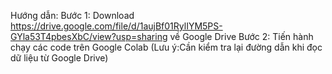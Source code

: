Hướng dẫn:
Bước 1: Download https://drive.google.com/file/d/1aujBf01RylIYM5PS-GYla53T4pbesXbC/view?usp=sharing về Google Drive 
Bước 2: Tiến hành chạy các code trên Google Colab (Lưu ý:Cần kiểm tra lại đường dẫn khi đọc dữ liệu từ Google Drive)

